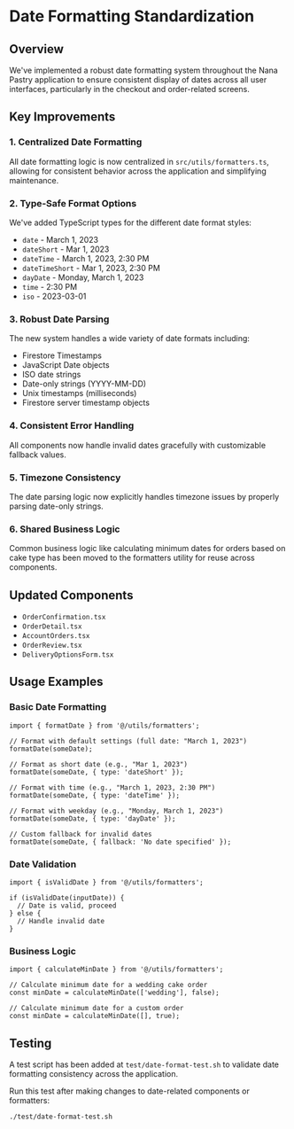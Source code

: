 # Date Formatting Standardization

## Overview
We've implemented a robust date formatting system throughout the Nana Pastry application to ensure consistent display of dates across all user interfaces, particularly in the checkout and order-related screens.

## Key Improvements

### 1. Centralized Date Formatting
All date formatting logic is now centralized in `src/utils/formatters.ts`, allowing for consistent behavior across the application and simplifying maintenance.

### 2. Type-Safe Format Options
We've added TypeScript types for the different date format styles:
- `date` - March 1, 2023
- `dateShort` - Mar 1, 2023
- `dateTime` - March 1, 2023, 2:30 PM
- `dateTimeShort` - Mar 1, 2023, 2:30 PM
- `dayDate` - Monday, March 1, 2023
- `time` - 2:30 PM
- `iso` - 2023-03-01

### 3. Robust Date Parsing
The new system handles a wide variety of date formats including:
- Firestore Timestamps
- JavaScript Date objects
- ISO date strings
- Date-only strings (YYYY-MM-DD)
- Unix timestamps (milliseconds)
- Firestore server timestamp objects

### 4. Consistent Error Handling
All components now handle invalid dates gracefully with customizable fallback values.

### 5. Timezone Consistency
The date parsing logic now explicitly handles timezone issues by properly parsing date-only strings.

### 6. Shared Business Logic
Common business logic like calculating minimum dates for orders based on cake type has been moved to the formatters utility for reuse across components.

## Updated Components
- `OrderConfirmation.tsx`
- `OrderDetail.tsx`
- `AccountOrders.tsx`
- `OrderReview.tsx`
- `DeliveryOptionsForm.tsx`

## Usage Examples

### Basic Date Formatting
```tsx
import { formatDate } from '@/utils/formatters';

// Format with default settings (full date: "March 1, 2023")
formatDate(someDate);

// Format as short date (e.g., "Mar 1, 2023")
formatDate(someDate, { type: 'dateShort' });

// Format with time (e.g., "March 1, 2023, 2:30 PM")
formatDate(someDate, { type: 'dateTime' });

// Format with weekday (e.g., "Monday, March 1, 2023")
formatDate(someDate, { type: 'dayDate' });

// Custom fallback for invalid dates
formatDate(someDate, { fallback: 'No date specified' });
```

### Date Validation
```tsx
import { isValidDate } from '@/utils/formatters';

if (isValidDate(inputDate)) {
  // Date is valid, proceed
} else {
  // Handle invalid date
}
```

### Business Logic
```tsx
import { calculateMinDate } from '@/utils/formatters';

// Calculate minimum date for a wedding cake order
const minDate = calculateMinDate(['wedding'], false);

// Calculate minimum date for a custom order
const minDate = calculateMinDate([], true);
```

## Testing
A test script has been added at `test/date-format-test.sh` to validate date formatting consistency across the application.

Run this test after making changes to date-related components or formatters:
```bash
./test/date-format-test.sh
```
